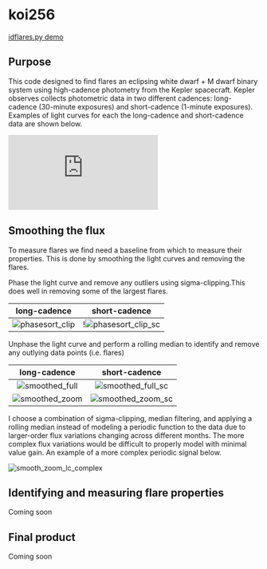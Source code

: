 # koi256
[idflares.py demo](idflares_demo.ipynb)

## Purpose
This code designed to find flares an eclipsing white dwarf + M dwarf binary system
using high-cadence photometry from the Kepler spacecraft. Kepler observes collects
photometric data in two different cadences: long-cadence (30-minute exposures)
and short-cadence (1-minute exposures). Examples of light curves for each the
long-cadence and short-cadence data are shown below.

![paper_lightcurves.pdf](https://github.com/dylanpmorgan/koi256/files/168187/paper_lightcurves.pdf)

## Smoothing the flux
To measure flares we find need a baseline from which to measure their properties.
This is done by smoothing the light curves and removing the flares.

Phase the light curve and remove any outliers using sigma-clipping.This
does well in removing some of the largest flares.

long-cadence               |  short-cadence
:-------------------------:|:-------------------------:
![phasesort_clip](https://cloud.githubusercontent.com/assets/10521443/13688675/5a2e7966-e6f1-11e5-8421-a769029146ea.png) |  !![phasesort_clip_sc](https://cloud.githubusercontent.com/assets/10521443/13688674/5a2e6ce6-e6f1-11e5-8d53-21f6bfb8d994.png)

Unphase the light curve and perform a rolling median to identify and remove
any outlying data points (i.e. flares)

long-cadence               |  short-cadence
:-------------------------:|:-------------------------:
![smoothed_full](https://cloud.githubusercontent.com/assets/10521443/13688673/5a2e4572-e6f1-11e5-8fd1-7fe8a385b58a.png) |  ![smoothed_full_sc](https://cloud.githubusercontent.com/assets/10521443/13688672/5a2e2556-e6f1-11e5-8286-d488b5d990b0.png)
![smoothed_zoom](https://cloud.githubusercontent.com/assets/10521443/13688677/5a39256e-e6f1-11e5-9305-db6c17d8475a.png) |  ![smoothed_zoom_sc](https://cloud.githubusercontent.com/assets/10521443/13688676/5a39016a-e6f1-11e5-83cb-49da3e752e59.png)

I choose a combination of sigma-clipping, median filtering, and applying a
rolling median instead of modeling a periodic function to the data due to larger-order
flux variations changing across different months. The more complex flux variations
would be difficult to properly model with minimal value gain. An example of a
more complex periodic signal below.

![smooth_zoom_lc_complex](https://cloud.githubusercontent.com/assets/10521443/13688828/6f038470-e6f2-11e5-8df5-d1e7e9cfa49e.png)

## Identifying and measuring flare properties
Coming soon

## Final product
Coming soon
